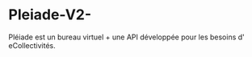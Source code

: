 # Pleiade-V2-
Pléiade est un bureau virtuel + une API développée pour les besoins d' eCollectivités.

